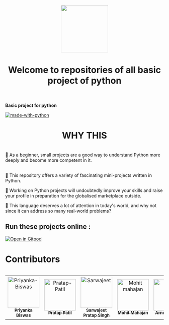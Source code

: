 <p align="center"> <img src="https://www.freecodecamp.org/news/content/images/2022/08/giphy-2.gif" height="150" width="150"> </p>

<h1 align="center">Welcome to repositories of all basic project of python</h1></br></br>
<B>Basic project for python</B>

  <br>
</h1>

[![made-with-python](https://ForTheBadge.com/images/badges/made-with-python.svg)](https://www.python.org/)

<h1 align="center">WHY THIS</h1>
<br>
📌 As a beginner, small projects are a good way to understand Python more deeply and become more competent in it.</br></br>

📌 This repository offers a variety of fascinating mini-projects written in Python.</br>

📌 Working on Python projects will undoubtedly improve your skills and raise your profile in preparation for the globalised marketplace outside.</br>


📌 This language deserves a lot of attention in today's world, and why not since it can address so many real-world problems?


<table>



## Run these projects online :

[![Open in Gitpod](https://gitpod.io/button/open-in-gitpod.svg)](https://gitpod.io/#https://github.com/Mrinank-Bhowmick/python-beginner-projects.git)

<h1> Contributors </h1>

<!-- readme: contributors -start -->
<table>
<tr>
    <td align="center">
        <a href="https://github.com/Priyankabiswas06">
            <img src="https://avatars.githubusercontent.com/u/124877145?v=4" width="100;" alt="Priyanka-Biswas"/>
            <br />
            <sub><b>Priyanka Biswas</b></sub>
        </a>
    </td>
    <td align="center">
        <a href="https://github.com/Pratappatil783">
            <img src="https://avatars.githubusercontent.com/u/124978397?v=4" width="100;" alt="Pratap-Patil"/>
            <br />
            <sub><b>Pratap Patil</b></sub>
        </a>
    </td>
    <td align="center">
        <a href="https://github.com/sabboo-3434">
            <img src="https://avatars.githubusercontent.com/u/121706916?v=4" width="100;" alt="Sarwajeet"/>
            <br />
            <sub><b>Sarwajeet Pratap Singh </b></sub>
        </a>
    </td>
    <td align="center">
        <a href="https://github.com/mohitmahajan5824">
            <img src="https://avatars.githubusercontent.com/u/73893201?v=4" width="100;" alt="Mohit mahajan"/>
            <br />
            <sub><b>Mohit Mahajan</b></sub>
        </a>
    </td>
   <td align="center">
        <a href="https://github.com/arnoldsilway">
            <img src="https://avatars.githubusercontent.com/u/125856796?v=4" width="100;" alt="Arnold"/>
            <br />
            <sub><b>Arnold Silway</b></sub>
        </a>
    </td>
   </tr>
</table>
<!-- readme: contributors -end -->
